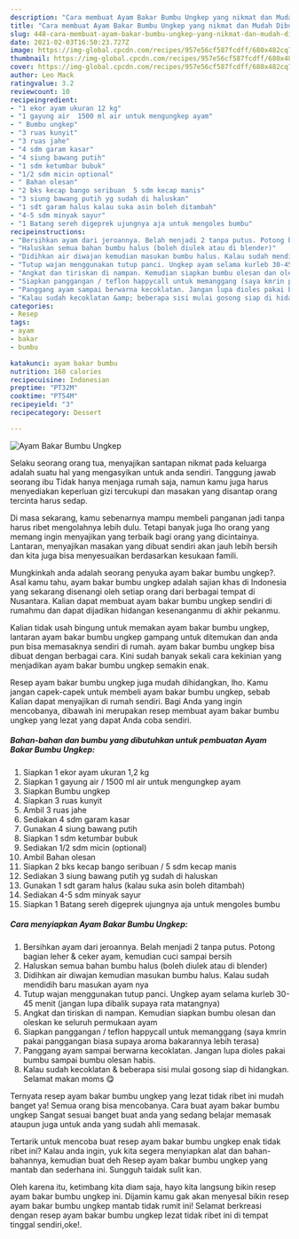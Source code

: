 ```yaml
---
description: "Cara membuat Ayam Bakar Bumbu Ungkep yang nikmat dan Mudah Dibuat"
title: "Cara membuat Ayam Bakar Bumbu Ungkep yang nikmat dan Mudah Dibuat"
slug: 448-cara-membuat-ayam-bakar-bumbu-ungkep-yang-nikmat-dan-mudah-dibuat
date: 2021-02-03T16:50:23.727Z
image: https://img-global.cpcdn.com/recipes/957e56cf587fcdff/680x482cq70/ayam-bakar-bumbu-ungkep-foto-resep-utama.jpg
thumbnail: https://img-global.cpcdn.com/recipes/957e56cf587fcdff/680x482cq70/ayam-bakar-bumbu-ungkep-foto-resep-utama.jpg
cover: https://img-global.cpcdn.com/recipes/957e56cf587fcdff/680x482cq70/ayam-bakar-bumbu-ungkep-foto-resep-utama.jpg
author: Leo Mack
ratingvalue: 3.2
reviewcount: 10
recipeingredient:
- "1 ekor ayam ukuran 12 kg"
- "1 gayung air  1500 ml air untuk mengungkep ayam"
- " Bumbu ungkep"
- "3 ruas kunyit"
- "3 ruas jahe"
- "4 sdm garam kasar"
- "4 siung bawang putih"
- "1 sdm ketumbar bubuk"
- "1/2 sdm micin optional"
- " Bahan olesan"
- "2 bks kecap bango seribuan  5 sdm kecap manis"
- "3 siung bawang putih yg sudah di haluskan"
- "1 sdt garam halus kalau suka asin boleh ditambah"
- "4-5 sdm minyak sayur"
- "1 Batang sereh digeprek ujungnya aja untuk mengoles bumbu"
recipeinstructions:
- "Bersihkan ayam dari jeroannya. Belah menjadi 2 tanpa putus. Potong bagian leher &amp; ceker ayam, kemudian cuci sampai bersih"
- "Haluskan semua bahan bumbu halus (boleh diulek atau di blender)"
- "Didihkan air diwajan kemudian masukan bumbu halus. Kalau sudah mendidih baru masukan ayam nya"
- "Tutup wajan menggunakan tutup panci. Ungkep ayam selama kurleb 30-45 menit (jangan lupa dibalik supaya rata matangnya)"
- "Angkat dan tiriskan di nampan. Kemudian siapkan bumbu olesan dan oleskan ke seluruh permukaan ayam"
- "Siapkan panggangan / teflon happycall untuk memanggang (saya kmrin pakai panggangan biasa supaya aroma bakarannya lebih terasa)"
- "Panggang ayam sampai berwarna kecoklatan. Jangan lupa dioles pakai bumbu sampai bumbu olesan habis."
- "Kalau sudah kecoklatan &amp; beberapa sisi mulai gosong siap di hidangkan. Selamat makan moms 😋"
categories:
- Resep
tags:
- ayam
- bakar
- bumbu

katakunci: ayam bakar bumbu 
nutrition: 168 calories
recipecuisine: Indonesian
preptime: "PT32M"
cooktime: "PT54M"
recipeyield: "3"
recipecategory: Dessert

---
```



![Ayam Bakar Bumbu Ungkep](https://img-global.cpcdn.com/recipes/957e56cf587fcdff/680x482cq70/ayam-bakar-bumbu-ungkep-foto-resep-utama.jpg)

Selaku seorang orang tua, menyajikan santapan nikmat pada keluarga adalah suatu hal yang mengasyikan untuk anda sendiri. Tanggung jawab seorang ibu Tidak hanya menjaga rumah saja, namun kamu juga harus menyediakan keperluan gizi tercukupi dan masakan yang disantap orang tercinta harus sedap.

Di masa  sekarang, kamu sebenarnya mampu membeli panganan jadi tanpa harus ribet mengolahnya lebih dulu. Tetapi banyak juga lho orang yang memang ingin menyajikan yang terbaik bagi orang yang dicintainya. Lantaran, menyajikan masakan yang dibuat sendiri akan jauh lebih bersih dan kita juga bisa menyesuaikan berdasarkan kesukaan famili. 



Mungkinkah anda adalah seorang penyuka ayam bakar bumbu ungkep?. Asal kamu tahu, ayam bakar bumbu ungkep adalah sajian khas di Indonesia yang sekarang disenangi oleh setiap orang dari berbagai tempat di Nusantara. Kalian dapat membuat ayam bakar bumbu ungkep sendiri di rumahmu dan dapat dijadikan hidangan kesenanganmu di akhir pekanmu.

Kalian tidak usah bingung untuk memakan ayam bakar bumbu ungkep, lantaran ayam bakar bumbu ungkep gampang untuk ditemukan dan anda pun bisa memasaknya sendiri di rumah. ayam bakar bumbu ungkep bisa dibuat dengan berbagai cara. Kini sudah banyak sekali cara kekinian yang menjadikan ayam bakar bumbu ungkep semakin enak.

Resep ayam bakar bumbu ungkep juga mudah dihidangkan, lho. Kamu jangan capek-capek untuk membeli ayam bakar bumbu ungkep, sebab Kalian dapat menyajikan di rumah sendiri. Bagi Anda yang ingin mencobanya, dibawah ini merupakan resep membuat ayam bakar bumbu ungkep yang lezat yang dapat Anda coba sendiri.

<!--inarticleads1-->

##### Bahan-bahan dan bumbu yang dibutuhkan untuk pembuatan Ayam Bakar Bumbu Ungkep:

1. Siapkan 1 ekor ayam ukuran 1,2 kg
1. Siapkan 1 gayung air / 1500 ml air untuk mengungkep ayam
1. Siapkan  Bumbu ungkep
1. Siapkan 3 ruas kunyit
1. Ambil 3 ruas jahe
1. Sediakan 4 sdm garam kasar
1. Gunakan 4 siung bawang putih
1. Siapkan 1 sdm ketumbar bubuk
1. Sediakan 1/2 sdm micin (optional)
1. Ambil  Bahan olesan
1. Siapkan 2 bks kecap bango seribuan / 5 sdm kecap manis
1. Sediakan 3 siung bawang putih yg sudah di haluskan
1. Gunakan 1 sdt garam halus (kalau suka asin boleh ditambah)
1. Sediakan 4-5 sdm minyak sayur
1. Siapkan 1 Batang sereh digeprek ujungnya aja untuk mengoles bumbu




<!--inarticleads2-->

##### Cara menyiapkan Ayam Bakar Bumbu Ungkep:

1. Bersihkan ayam dari jeroannya. Belah menjadi 2 tanpa putus. Potong bagian leher &amp; ceker ayam, kemudian cuci sampai bersih
1. Haluskan semua bahan bumbu halus (boleh diulek atau di blender)
1. Didihkan air diwajan kemudian masukan bumbu halus. Kalau sudah mendidih baru masukan ayam nya
1. Tutup wajan menggunakan tutup panci. Ungkep ayam selama kurleb 30-45 menit (jangan lupa dibalik supaya rata matangnya)
1. Angkat dan tiriskan di nampan. Kemudian siapkan bumbu olesan dan oleskan ke seluruh permukaan ayam
1. Siapkan panggangan / teflon happycall untuk memanggang (saya kmrin pakai panggangan biasa supaya aroma bakarannya lebih terasa)
1. Panggang ayam sampai berwarna kecoklatan. Jangan lupa dioles pakai bumbu sampai bumbu olesan habis.
1. Kalau sudah kecoklatan &amp; beberapa sisi mulai gosong siap di hidangkan. Selamat makan moms 😋




Ternyata resep ayam bakar bumbu ungkep yang lezat tidak ribet ini mudah banget ya! Semua orang bisa mencobanya. Cara buat ayam bakar bumbu ungkep Sangat sesuai banget buat anda yang sedang belajar memasak ataupun juga untuk anda yang sudah ahli memasak.

Tertarik untuk mencoba buat resep ayam bakar bumbu ungkep enak tidak ribet ini? Kalau anda ingin, yuk kita segera menyiapkan alat dan bahan-bahannya, kemudian buat deh Resep ayam bakar bumbu ungkep yang mantab dan sederhana ini. Sungguh taidak sulit kan. 

Oleh karena itu, ketimbang kita diam saja, hayo kita langsung bikin resep ayam bakar bumbu ungkep ini. Dijamin kamu gak akan menyesal bikin resep ayam bakar bumbu ungkep mantab tidak rumit ini! Selamat berkreasi dengan resep ayam bakar bumbu ungkep lezat tidak ribet ini di tempat tinggal sendiri,oke!.

